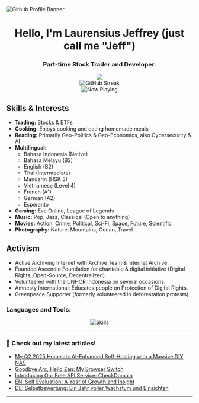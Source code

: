 <img src="https://nocache.advaith.workers.dev/?url=https://cdn.skiddle.id/github/profile.webp" alt="Github Profile Banner">

<h1 align="center">Hello, I'm Laurensius Jeffrey (just call me "Jeff")</h1>
<h3 align="center">Part-time Stock Trader and Developer.</h3>

<div align="center">
    <img src="https://wakapi.dev/api/badge/skiddle/interval:any?label=Coding%20Time"><br>
    <img align="center" src="https://streak.skiddle.my.id?user=arcestia" alt="GitHub Streak" /><br>
    <img src="https://nocache.advaith.workers.dev/?url=https://img.shields.io/endpoint?url=https://api.skiddle.id/spotify/now" alt="Now Playing">
</div>

## Skills & Interests

- **Trading:** Stocks & ETFs
- **Cooking:** Enjoys cooking and eating homemade meals
- **Reading:** Primarily Geo-Politics & Geo-Economics, also Cybersecurity & AI
- **Multilingual:**
    - Bahasa Indonesia (Native)
    - Bahasa Melayu (B2)
    - English (B2)
    - Thai (Intermediate)
    - Mandarin (HSK 3)
    - Vietnamese (Level 4)
    - French (A1)
    - German (A2)
    - Esperanto
- **Gaming:** Eve Online, League of Legends
- **Music:** Pop, Jazz, Classical (Open to anything)
- **Movies:** Action, Crime, Political, Sci-Fi, Space, Future, Scientific
- **Photography:** Nature, Mountains, Ocean, Travel

## Activism

- Active Archiving Internet with Archive Team & Internet Archive.
- Founded Ascendio Foundation for charitable & digital initiative (Digital Rights, Open-Source, Decentralized).
- Volunteered with the UNHCR Indonesia on several occasions.
- Amnesty International: Educates people on Protection of Digital Rights.
- Greenpeace Supporter (formerly volunteered in deforestation protests)

<h3 align="left">Languages and Tools:</h3>
<p align="center">
  <a href="https://skillicons.dev">
    <img src="https://skillicons.dev/icons?i=typescript,js,python,go,ruby,rust,php,nodejs,react,nextjs,vue,nuxtjs,remix,symfony,laravel,tailwind,prisma,postgresql,mongodb,mysql,redis,firebase,docker,kubernetes,aws,gcp,azure,heroku,linux,bash,git,github,vscode,idea,figma,blender" alt="Skills">
  </a>
</p>

------

### 📝 Check out my latest articles!
<!-- BLOG-POST-LIST:START -->
- [My Q2 2025 Homelab: AI-Enhanced Self-Hosting with a Massive DIY NAS](http://skiddle.id/posts/3lmmmhbyfvi2y)
- [Goodbye Arc, Hello Zen: My Browser Switch](http://skiddle.id/posts/3lhj3mh32s227)
- [Introducing Our Free API Service: CheckDomain](http://skiddle.id/posts/3lelddfqwzk27)
- [EN: Self Evaluation: A Year of Growth and Insight](http://skiddle.id/posts/3le7kasjsxc2a)
- [DE: Selbstbewertung: Ein Jahr voller Wachstum und Einsichten](http://skiddle.id/posts/3ledu6dnpqs2a)
<!-- BLOG-POST-LIST:END -->

------
